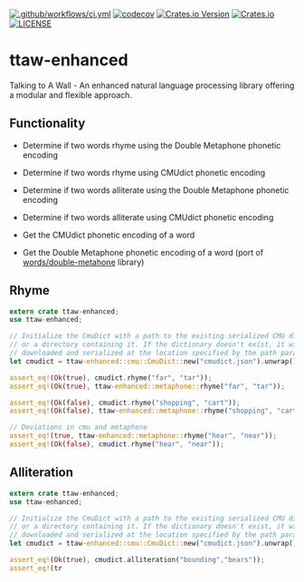[![.github/workflows/ci.yml](https://github.com/AIwaifus/ttaw-enhanced/workflows/.github/workflows/ci.yml/badge.svg?branch=main)](https://github.com/AIwaifus/ttaw-enhanced/actions)
[![codecov](https://codecov.io/gh/AIwaifus/ttaw-enhanced/branch/main/graph/badge.svg?token=7I6VUOOLC2)](https://codecov.io/gh/AIwaifus/ttaw-enhanced)
[![Crates.io Version](https://img.shields.io/crates/v/ttaw-enhanced.svg)](https://crates.io/crates/ttaw-enhanced)
[![Crates.io](https://img.shields.io/crates/d/ttaw-enhanced.svg)](https://crates.io/crates/ttaw-enhanced)
[![LICENSE](https://img.shields.io/badge/license-MIT-blue.svg)](LICENSE)

# ttaw-enhanced
Talking to A Wall - An enhanced natural language processing library offering a modular and flexible approach.

## Functionality
- Determine if two words rhyme using the Double Metaphone phonetic encoding
- Determine if two words rhyme using CMUdict phonetic encoding

- Determine if two words alliterate using the Double Metaphone phonetic encoding
- Determine if two words alliterate using CMUdict phonetic encoding

- Get the CMUdict phonetic encoding of a word
- Get the Double Metaphone phonetic encoding of a word (port of [words/double-metahone](https://github.com/words/double-metaphone) library)

## Rhyme
```rust
extern crate ttaw-enhanced;
use ttaw-enhanced;

// Initialize the CmuDict with a path to the existing serialized CMU dictionary
// or a directory containing it. If the dictionary doesn't exist, it will be
// downloaded and serialized at the location specified by the path parameter.
let cmudict = ttaw-enhanced::cmu::CmuDict::new("cmudict.json").unwrap();

assert_eq!(Ok(true), cmudict.rhyme("far", "tar"));
assert_eq!(Ok(true), ttaw-enhanced::metaphone::rhyme("far", "tar"));

assert_eq!(Ok(false), cmudict.rhyme("shopping", "cart"));
assert_eq!(Ok(false), ttaw-enhanced::metaphone::rhyme("shopping", "cart"));

// Deviations in cmu and metaphone
assert_eq!(true, ttaw-enhanced::metaphone::rhyme("hear", "near"));
assert_eq!(Ok(false), cmudict.rhyme("hear", "near"));
```

## Alliteration
```rust
extern crate ttaw-enhanced;
use ttaw-enhanced;

// Initialize the CmuDict with a path to the existing serialized CMU dictionary
// or a directory containing it. If the dictionary doesn't exist, it will be
// downloaded and serialized at the location specified by the path parameter.
let cmudict = ttaw-enhanced::cmu::CmuDict::new("cmudict.json").unwrap();

assert_eq!(Ok(true), cmudict.alliteration("bounding","bears"));
assert_eq!(tr